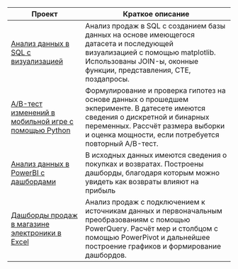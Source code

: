 | **Проект** | **Краткое описание** |
|---|---|
| [Анализ данных в SQL с визуализацией](https://github.com/petrosbatu/sql_data_analysis) | Анализ продаж в SQL с созданием базы данных на основе имеющегося датасета и последующей визуализацией с помощью matplotlib. Использованы JOIN-ы, оконные функции, представления, CTE, поздапросы. |
| [A/B-тест изменений в мобильной игре с помощью Python](https://github.com/petrosbatu/abtestproject) | Формулирование и проверка гипотез на основе данных о прошедшем экперименте. В датесете имеются сведения о дискретной и бинарных переменных. Рассчёт размера выборки и оценка мощности, если потребуется повторный A/B-тест. |
| [Анализ данных в PowerBI с дашбордами](https://github.com/petrosbatu/pbiproject) | В исходных данных имеются сведения о покупках и возвратах. Построены дашборды, благодаря которым можно увидеть как возвраты влияют на прибыль|
| [Дашборды продаж в магазине электроники в Excel](https://docs.google.com/spreadsheets/d/1vywk20cILpPl0Vo_cMHutZz9Llxa2El5/edit?usp=sharing&ouid=100392899012238995095&rtpof=true&sd=true) | Анализ продаж с подключением к источникам данных и первоначальным преобразованиям с помощью PowerQuery. Расчёт мер и столбцом с помощью PowerPivot и дальнейшее построение графиков и формирование дашбордов.|

